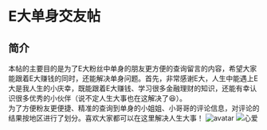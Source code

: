 # E大单身交友帖
## 简介  
本帖的主要目的是为了E大粉丝中单身的朋友更方便的查询留言的内容，希望大家能跟着E大赚钱的同时，还能解决单身问题。首先，非常感谢E大，人生中能遇上E大是我人生的小庆幸，既能跟着E大赚钱、学习很多金融理财的知识，还能有幸认识很多优秀的小伙伴（说不定人生大事也在这解决了:laughing:）。  
为了方便粉友更便捷、精准的查询到单身的小姐姐、小哥哥的评论信息，对评论的结果按地区进行了划分。喜欢大家都可以在这里解决人生大事！
![avatar](https://etfs.github.io/01debe8713e5e0ee842d63ac8f6a67d667.jpeg)
![心爱](https://etfs.github.io/01debe8713e5e0ee842d63ac8f6a67d667.jpeg)
